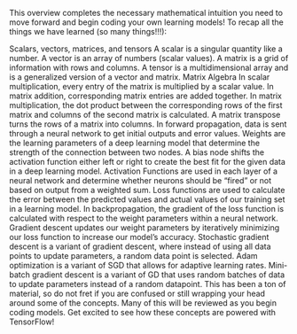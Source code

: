 This overview completes the necessary mathematical intuition you need to move forward and begin coding your own learning models! 
To recap all the things we have learned (so many things!!!):

Scalars, vectors, matrices, and tensors
A scalar is a singular quantity like a number.
A vector is an array of numbers (scalar values).
A matrix is a grid of information with rows and columns.
A tensor is a multidimensional array and is a generalized version of a vector and matrix.
Matrix Algebra
In scalar multiplication, every entry of the matrix is multiplied by a scalar value.
In matrix addition, corresponding matrix entries are added together.
In matrix multiplication, the dot product between the corresponding rows of the first matrix and columns of the second matrix is calculated.
A matrix transpose turns the rows of a matrix into columns.
In forward propagation, data is sent through a neural network to get initial outputs and error values.
Weights are the learning parameters of a deep learning model that determine the strength of the connection between two nodes.
A bias node shifts the activation function either left or right to create the best fit for the given data in a deep learning model.
Activation Functions are used in each layer of a neural network and determine whether neurons should be “fired” or not based on output from a weighted sum.
Loss functions are used to calculate the error between the predicted values and actual values of our training set in a learning model.
In backpropagation, the gradient of the loss function is calculated with respect to the weight parameters within a neural network.
Gradient descent updates our weight parameters by iteratively minimizing our loss function to increase our model’s accuracy.
Stochastic gradient descent is a variant of gradient descent, where instead of using all data points to update parameters, a random data point is selected.
Adam optimization is a variant of SGD that allows for adaptive learning rates.
Mini-batch gradient descent is a variant of GD that uses random batches of data to update parameters instead of a random datapoint.
This has been a ton of material, so do not fret if you are confused or still wrapping your head around some of the concepts. 
Many of this will be reviewed as you begin coding models. Get excited to see how these concepts are powered with TensorFlow!
